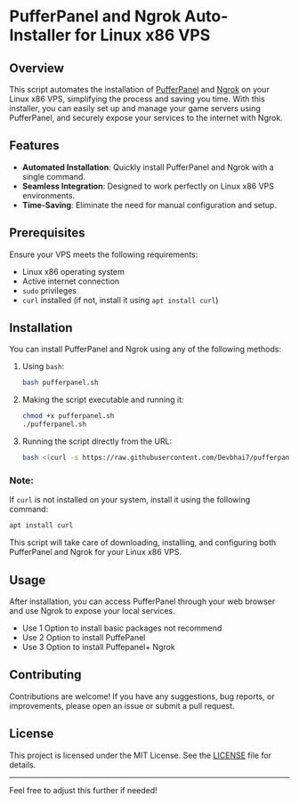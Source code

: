 # PufferPanel and Ngrok Auto-Installer for Linux x86 VPS

## Overview

This script automates the installation of [PufferPanel](https://pufferpanel.com/) and [Ngrok](https://ngrok.com/) on your Linux x86 VPS, simplifying the process and saving you time. With this installer, you can easily set up and manage your game servers using PufferPanel, and securely expose your services to the internet with Ngrok.

## Features

- **Automated Installation**: Quickly install PufferPanel and Ngrok with a single command.
- **Seamless Integration**: Designed to work perfectly on Linux x86 VPS environments.
- **Time-Saving**: Eliminate the need for manual configuration and setup.

## Prerequisites

Ensure your VPS meets the following requirements:

- Linux x86 operating system
- Active internet connection
- `sudo` privileges
- `curl` installed (if not, install it using `apt install curl`)

## Installation

You can install PufferPanel and Ngrok using any of the following methods:

1. Using `bash`:
    ```sh
    bash pufferpanel.sh
    ```

2. Making the script executable and running it:
    ```sh
    chmod +x pufferpanel.sh
    ./pufferpanel.sh
    ```

3. Running the script directly from the URL:
    ```sh
   bash <(curl -s https://raw.githubusercontent.com/Devbhai7/pufferpanel-installer/main/pufferpanel.sh)
    ```

### Note:
If `curl` is not installed on your system, install it using the following command:
```sh
apt install curl
```

This script will take care of downloading, installing, and configuring both PufferPanel and Ngrok for your Linux x86 VPS.

## Usage

After installation, you can access PufferPanel through your web browser and use Ngrok to expose your local services.
- Use 1 Option to install basic packages not recommend
- Use 2 Option to install PuffePanel
- Use 3 Option to install Puffepanel+ Ngrok

## Contributing

Contributions are welcome! If you have any suggestions, bug reports, or improvements, please open an issue or submit a pull request.

## License

This project is licensed under the MIT License. See the [LICENSE](https://github.com/Devbhai7/pufferpanel-installer/blob/main/LICENSE) file for details.

---

Feel free to adjust this further if needed!
